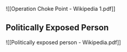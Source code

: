 ![[Operation Choke Point - Wikipedia 1.pdf]]




## Politically Exposed Person

![[Politically exposed person - Wikipedia.pdf]]